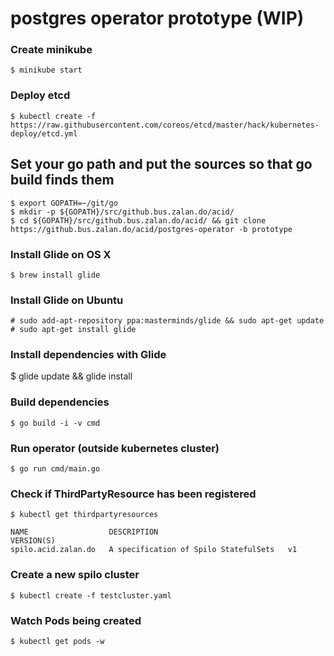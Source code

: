 # postgres operator prototype (WIP)

### Create minikube

    $ minikube start

### Deploy etcd

    $ kubectl create -f https://raw.githubusercontent.com/coreos/etcd/master/hack/kubernetes-deploy/etcd.yml

##  Set your go path and put the sources so that go build finds them

    $ export GOPATH=~/git/go
    $ mkdir -p ${GOPATH}/src/github.bus.zalan.do/acid/
    $ cd ${GOPATH}/src/github.bus.zalan.do/acid/ && git clone https://github.bus.zalan.do/acid/postgres-operator -b prototype
    
### Install Glide on OS X

    $ brew install glide

### Install Glide on Ubuntu

    # sudo add-apt-repository ppa:masterminds/glide && sudo apt-get update
    # sudo apt-get install glide

### Install dependencies with Glide

   $ glide update && glide install

### Build dependencies

    $ go build -i -v cmd

### Run operator (outside kubernetes cluster)
    
    $ go run cmd/main.go
    
### Check if ThirdPartyResource has been registered

    $ kubectl get thirdpartyresources
    
    NAME                  DESCRIPTION                             VERSION(S)
    spilo.acid.zalan.do   A specification of Spilo StatefulSets   v1
    

### Create a new spilo cluster

    $ kubectl create -f testcluster.yaml
    
### Watch Pods being created

    $ kubectl get pods -w
